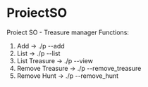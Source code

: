 # ProiectSO
Proiect SO - Treasure manager
Functions:
1) Add -> ./p --add <HuntID>
2) List -> ./p --list <HuntID>
3) List Treasure -> ./p --view <HuntID> <TreasureID>
4) Remove Treasure -> ./p --remove_treasure <HuntID> <TreasureID>
5) Remove Hunt -> ./p --remove_hunt <HuntID>

